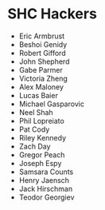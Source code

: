 # SHC Hackers

- Eric Armbrust
- Beshoi Genidy
- Robert Gifford
- John Shepherd
- Gabe Parmer
- Victoria Zheng
- Alex Maloney
- Lucas Baier
- Michael Gasparovic
- Neel Shah
- Phil Lopreiato
- Pat Cody
- Riley Kennedy
- Zach Day
- Gregor Peach
- Joseph Espy
- Samsara Counts
- Henry Jaensch
- Jack Hirschman
- Teodor Georgiev
